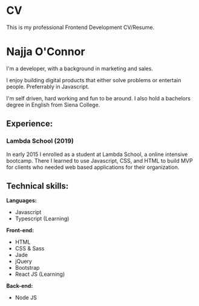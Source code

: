 # CV
This is my professional Frontend Development CV/Resume.

# Najja O'Connor
I'm a developer, with a background in marketing and sales.

I enjoy building digital products that either solve problems or entertain people. Preferrably in Javascript.

I'm self driven, hard working and fun to be around. I also hold a bachelors degree in English from Siena College.

## Experience:
### Lambda School (2019)
In early 2015 I enrolled as a student at Lambda School, a online intensive bootcamp. There I learned to use Javascript, CSS, and HTML to build MVP for clients who needed web based applications for their organization.


## Technical skills:

**Languages:**

* Javascript
* Typescript (Learning)


**Front-end:**

* HTML
* CSS & Sass
* Jade
* jQuery
* Bootstrap
* React JS (Learning)

**Back-end:**

* Node JS

